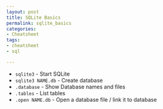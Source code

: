 ```yaml
---
layout: post
title: SQLite Basics
permalink: sqlite_basics
categories:
- Cheatsheet
tags: 
- cheatsheet
- sql

---
```


- `sqlite3` - Start SQLite
- `sqlite3 NAME.db` - Create database
- `.database` - Show Database names and files
- `.tables` - List tables
- `.open NAME.db` - Open a database file / link it to database